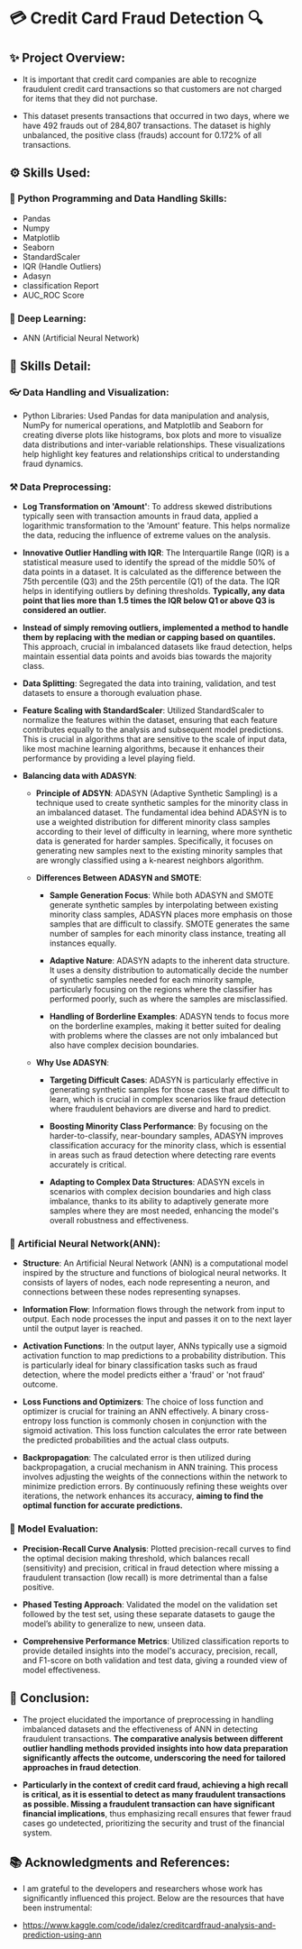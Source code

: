 # 💳 Credit Card Fraud Detection 🔍

## ✨ Project Overview:
* It is important that credit card companies are able to recognize fraudulent credit card transactions so that customers are not charged for items that they did not purchase.

* This dataset presents transactions that occurred in two days, where we have 492 frauds out of 284,807 transactions. The dataset is highly unbalanced, the positive class (frauds) account for 0.172% of all transactions.

## ⚙️ Skills Used:
### 🐍 Python Programming and Data Handling Skills:
* Pandas
* Numpy
* Matplotlib
* Seaborn
* StandardScaler
* IQR (Handle Outliers)
* Adasyn
* classification Report
* AUC_ROC Score
### 🧠 Deep Learning:
* ANN (Artificial Neural Network)

## 🤖 Skills Detail:
### 👓 Data Handling and Visualization:
* Python Libraries: Used Pandas for data manipulation and analysis, NumPy for numerical operations, and Matplotlib and Seaborn for creating diverse plots like histograms, box plots and more  to visualize data distributions and inter-variable relationships. These visualizations help highlight key features and relationships critical to understanding fraud dynamics.

### ⚒️ Data Preprocessing:
* **Log Transformation on 'Amount'**: To address skewed distributions typically seen with transaction amounts in fraud data, applied a logarithmic transformation to the 'Amount' feature. This helps normalize the data, reducing the influence of extreme values on the analysis.
  
* **Innovative Outlier Handling with IQR**: The Interquartile Range (IQR) is a statistical measure used to identify the spread of the middle 50% of data points in a dataset. It is calculated as the difference between the 75th percentile (Q3) and the 25th percentile (Q1) of the data. The IQR helps in identifying outliers by defining thresholds. **Typically, any data point that lies more than 1.5 times the IQR below Q1 or above Q3 is considered an outlier.**
  
* **Instead of simply removing outliers, implemented a method to handle them by replacing with the median or capping based on quantiles.** This approach, crucial in imbalanced datasets like fraud detection, helps maintain essential data points and avoids bias towards the majority class.

* **Data Splitting**: Segregated the data into training, validation, and test datasets to ensure a thorough evaluation phase.

* **Feature Scaling with StandardScaler**: Utilized StandardScaler to normalize the features within the dataset, ensuring that each feature contributes equally to the analysis and subsequent model predictions. This is crucial in algorithms that are sensitive to the scale of input data, like most machine learning algorithms, because it enhances their performance by providing a level playing field.

* **Balancing data with ADASYN**:
  - **Principle of ADSYN**: ADASYN (Adaptive Synthetic Sampling) is a technique used to create synthetic samples for the minority class in an imbalanced dataset. The fundamental idea behind ADASYN is to use a weighted distribution for different minority class samples according to their level of difficulty in learning, where more synthetic data is generated for harder samples. Specifically, it focuses on generating new samples next to the existing minority samples that are wrongly classified using a k-nearest neighbors algorithm.

  - **Differences Between ADASYN and SMOTE**:
    - **Sample Generation Focus**: While both ADASYN and SMOTE generate synthetic samples by interpolating between existing minority class samples, ADASYN places more emphasis on those samples that are difficult to classify. SMOTE generates the same number of samples for each minority class instance, treating all instances equally.
      
    - **Adaptive Nature**: ADASYN adapts to the inherent data structure. It uses a density distribution to automatically decide the number of synthetic samples needed for each minority sample, particularly focusing on the regions where the classifier has performed poorly, such as where the samples are misclassified.
    
    - **Handling of Borderline Examples**: ADASYN tends to focus more on the borderline examples, making it better suited for dealing with problems where the classes are not only imbalanced but also have complex decision boundaries.
  - **Why Use ADASYN**:
    - **Targeting Difficult Cases**: ADASYN is particularly effective in generating synthetic samples for those cases that are difficult to learn, which is crucial in complex scenarios like fraud detection where fraudulent behaviors are diverse and hard to predict.
      
    - **Boosting Minority Class Performance**: By focusing on the harder-to-classify, near-boundary samples, ADASYN improves classification accuracy for the minority class, which is essential in areas such as fraud detection where detecting rare events accurately is critical.
      
    - **Adapting to Complex Data Structures**: ADASYN excels in scenarios with complex decision boundaries and high class imbalance, thanks to its ability to adaptively generate more samples where they are most needed, enhancing the model's overall robustness and effectiveness.
   
### 🧬 Artificial Neural Network(ANN):
* **Structure**: An Artificial Neural Network (ANN) is a computational model inspired by the structure and functions of biological neural networks. It consists of layers of nodes, each node representing a neuron, and connections between these nodes representing synapses.

* **Information Flow**: Information flows through the network from input to output. Each node processes the input and passes it on to the next layer until the output layer is reached.
  
* **Activation Functions**: In the output layer, ANNs typically use a sigmoid activation function to map predictions to a probability distribution. This is particularly ideal for binary classification tasks such as fraud detection, where the model predicts either a 'fraud' or 'not fraud' outcome.
  
* **Loss Functions and Optimizers**: The choice of loss function and optimizer is crucial for training an ANN effectively. A binary cross-entropy loss function is commonly chosen in conjunction with the sigmoid activation. This loss function calculates the error rate between the predicted probabilities and the actual class outputs.
  
* **Backpropagation**: The calculated error is then utilized during backpropagation, a crucial mechanism in ANN training. This process involves adjusting the weights of the connections within the network to minimize prediction errors. By continuously refining these weights over iterations, the network enhances its accuracy, **aiming to find the optimal function for accurate predictions.**

### 🧭 Model Evaluation:
* **Precision-Recall Curve Analysis**: Plotted precision-recall curves to find the optimal decision making threshold, which balances recall (sensitivity) and precision, critical in fraud detection where missing a fraudulent transaction (low recall) is more detrimental than a false positive.
  
* **Phased Testing Approach**: Validated the model on the validation set followed by the test set, using these separate datasets to gauge the model’s ability to generalize to new, unseen data.
  
* **Comprehensive Performance Metrics**: Utilized classification reports to provide detailed insights into the model's accuracy, precision, recall, and F1-score on both validation and test data, giving a rounded view of model effectiveness.

## 🎯 Conclusion:
* The project elucidated the importance of preprocessing in handling imbalanced datasets and the effectiveness of ANN in detecting fraudulent transactions. **The comparative analysis between different outlier handling methods provided insights into how data preparation significantly affects the outcome, underscoring the need for tailored approaches in fraud detection**.

* **Particularly in the context of credit card fraud, achieving a high recall is critical, as it is essential to detect as many fraudulent transactions as possible. Missing a fraudulent transaction can have significant financial implications**, thus emphasizing recall ensures that fewer fraud cases go undetected, prioritizing the security and trust of the financial system.

## 📚 Acknowledgments and References:
* I am grateful to the developers and researchers whose work has significantly influenced this project. Below are the resources that have been instrumental:

* https://www.kaggle.com/code/idalez/creditcardfraud-analysis-and-prediction-using-ann
